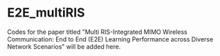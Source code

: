 # E2E_multiRIS
Codes for the paper titled "Multi RIS-Integrated MIMO Wireless Communication: End to End (E2E) Learning Performance across Diverse Network Scenarios" will be added here.
